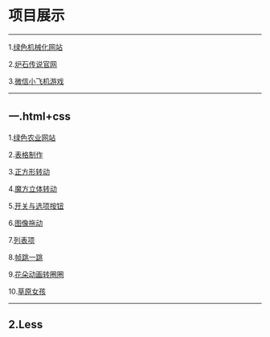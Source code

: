 <h1>项目展示</h1>
<hr>
<p>1.<a href="http://MyisCZQ.github.io/Bootstrap/lsjxh/noye.html">绿色机械化网站</a></p>
<p>2.<a href="http://MyisCZQ.github.io/xm/炉石传说/lushi.html">炉石传说官网</a></p>
<p>3.<a href="http://MyisCZQ.github.io/xm/微信飞机大战/feiji.html">微信小飞机游戏</a></p>
<hr>
<h2>一.html+css</h2>
 <p>1.<a href="http://MyisCZQ.github.io/html+css+h5/农业/noye/index.html">绿色农业网站</a></p>
  <p>2.<a href="http://MyisCZQ.github.io/html+css+h5/biaoge.html">表格制作</a></p>
  <p>3.<a href="http://MyisCZQ.github.io/html+css+h5/1.1.html">正方形转动</a></p> 
  <p>4.<a href="http://MyisCZQ.github.io/html+css+h5/1.0.html">魔方立体转动</a></p>
  <p>5.<a href="http://MyisCZQ.github.io/html+css+h5/5.0.html">开关与选项按钮</a></p> 
  <p>6.<a href="http://MyisCZQ.github.io/html+css+h5/拖放/1.0拖动.html">图像拖动</a></p>
  <p>7.<a href="http://MyisCZQ.github.io/html+css+h5/拖放/2.0列表项.html">列表项</a></p>
  <p>8.<a href="http://MyisCZQ.github.io/html+css+h5/2.0.html">帧跳一跳</a></p>  
  <p>9.<a href="http://MyisCZQ.github.io/html+css+h5/3.0.html">花朵动画转圈圈</a></p>
  <p>10.<a href="http://MyisCZQ.github.io/html+css+h5/4.0.html">草原女孩</a></p>
  <hr>
  <h2>2.Less</h2>
